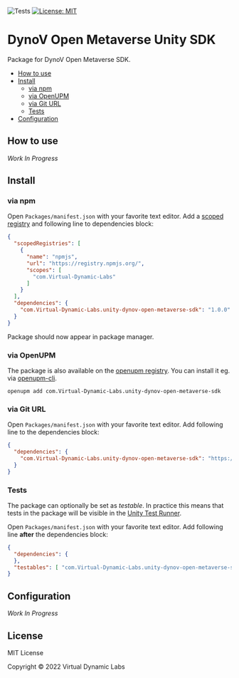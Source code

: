![Tests](https://github.com/Virtual-Dynamic-Labs/unity-dynov-open-metaverse-sdk/workflows/Tests/badge.svg)
[![License: MIT](https://img.shields.io/badge/License-MIT-green.svg)](https://opensource.org/licenses/MIT)

# DynoV Open Metaverse Unity SDK

Package for DynoV Open Metaverse SDK.

- [How to use](#how-to-use)
- [Install](#install)
  - [via npm](#via-npm)
  - [via OpenUPM](#via-openupm)
  - [via Git URL](#via-git-url)
  - [Tests](#tests)
- [Configuration](#configuration)

<!-- toc -->

## How to use

*Work In Progress*

## Install

### via npm

Open `Packages/manifest.json` with your favorite text editor. Add a [scoped registry](https://docs.unity3d.com/Manual/upm-scoped.html) and following line to dependencies block:

```json
{
  "scopedRegistries": [
    {
      "name": "npmjs",
      "url": "https://registry.npmjs.org/",
      "scopes": [
        "com.Virtual-Dynamic-Labs"
      ]
    }
  ],
  "dependencies": {
    "com.Virtual-Dynamic-Labs.unity-dynov-open-metaverse-sdk": "1.0.0"
  }
}
```

Package should now appear in package manager.

### via OpenUPM

The package is also available on the [openupm registry](https://openupm.com/packages/com.Virtual-Dynamic-Labs.unity-dynov-open-metaverse-sdk). You can install it eg. via [openupm-cli](https://github.com/openupm/openupm-cli).

```
openupm add com.Virtual-Dynamic-Labs.unity-dynov-open-metaverse-sdk
```

### via Git URL

Open `Packages/manifest.json` with your favorite text editor. Add following line to the dependencies block:

```json
{
  "dependencies": {
    "com.Virtual-Dynamic-Labs.unity-dynov-open-metaverse-sdk": "https://github.com/Virtual-Dynamic-Labs/unity-dynov-open-metaverse-sdk.git"
  }
}
```

### Tests

The package can optionally be set as *testable*.
In practice this means that tests in the package will be visible in the [Unity Test Runner](https://docs.unity3d.com/2017.4/Documentation/Manual/testing-editortestsrunner.html).

Open `Packages/manifest.json` with your favorite text editor. Add following line **after** the dependencies block:

```json
{
  "dependencies": {
  },
  "testables": [ "com.Virtual-Dynamic-Labs.unity-dynov-open-metaverse-sdk" ]
}
```

## Configuration

*Work In Progress*

## License

MIT License

Copyright © 2022 Virtual Dynamic Labs
